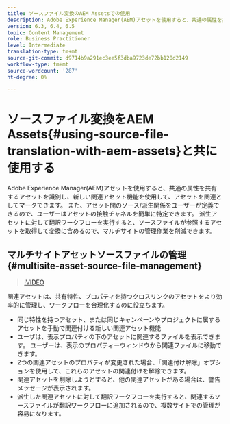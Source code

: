 ```yaml
---
title: ソースファイル変換のAEM Assetsでの使用
description: Adobe Experience Manager(AEM)アセットを使用すると、共通の属性を共有するアセットを識別し、新しい関連アセット機能を使用して、アセットを関連としてマークできます。 また、アセット間のソース/派生関係をユーザーが定義できるので、ユーザーはアセットの接触チャネルを簡単に特定できます。 派生アセットに対して翻訳ワークフローを実行すると、ソースファイルが参照するアセットを取得して変換に含めるので、マルチサイトの管理作業を削減できます。
version: 6.3, 6.4, 6.5
topic: Content Management
role: Business Practitioner
level: Intermediate
translation-type: tm+mt
source-git-commit: d9714b9a291ec3ee5f3dba9723de72bb120d2149
workflow-type: tm+mt
source-wordcount: '287'
ht-degree: 0%

---
```



# ソースファイル変換をAEM Assets{#using-source-file-translation-with-aem-assets}と共に使用する

Adobe Experience Manager(AEM)アセットを使用すると、共通の属性を共有するアセットを識別し、新しい関連アセット機能を使用して、アセットを関連としてマークできます。 また、アセット間のソース/派生関係をユーザーが定義できるので、ユーザーはアセットの接触チャネルを簡単に特定できます。 派生アセットに対して翻訳ワークフローを実行すると、ソースファイルが参照するアセットを取得して変換に含めるので、マルチサイトの管理作業を削減できます。

## マルチサイトアセットソースファイルの管理{#multisite-asset-source-file-management}

>[!VIDEO](https://video.tv.adobe.com/v/18331/?quality=9&learn=on)

関連アセットは、共有特性、プロパティを持つクロスリンクのアセットをより効率的に管理し、ワークフローを合理化するのに役立ちます。

* 同じ特性を持つアセット、または同じキャンペーンやプロジェクトに属するアセットを手動で関連付ける新しい関連アセット機能
* ユーザは、表示プロパティの下のアセットに関連するファイルを表示できます。 ユーザーは、表示のプロパティーウィンドウから関連ファイルに移動できます。
* 2つの関連アセットのプロパティが変更された場合、「関連付け解除」オプションを使用して、これらのアセットの関連付けを解除できます。
* 関連アセットを削除しようとすると、他の関連アセットがある場合は、警告メッセージが表示されます。
* 派生した関連アセットに対して翻訳ワークフローを実行すると、関連するソースファイルが翻訳ワークフローに追加されるので、複数サイトでの管理が容易になります。
